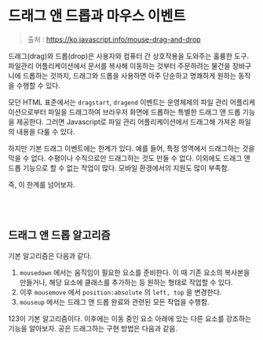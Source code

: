 # 드래그 앤 드롭과 마우스 이벤트

> 출처 : https://ko.javascript.info/mouse-drag-and-drop

드래그(drag)와 드롭(drop)은 사용자와 컴퓨터 간 상호작용을 도와주는 훌륭한 도구. 파일관리 어플리케이션에서 문서를 복사해 이동하는 것부터 주문하려는 물건을 장바구니에 드롭하는 것까지, 드래그와 드롭을 사용하면 아주 단순하고 명쾌하게 원하는 동작을 수행할 수 있다.

모던 HTML 표준에서는 `dragstart`, `dragend` 이벤트는 운영체제의 파일 관리 어플리케이션으로부터 파일을 드래그하여 브라우저 화면에 드롭하는 특별한 드래그 앤 드롭 기능을 제공한다.  그러면 Javascript로 파일 관리 어플리케이션에서 드래그해 가져온 파일의 내용을 다룰 수 있다.

하지만 기본 드래그 이벤트에는 한계가 있다. 예를 들어, 특정 영역에서 드래그하는 것을 막을 수 없다. 수평이나 수직으로만 드래그하는 것도 만들 수 없다. 이외에도 드래그 앤 드롭 기능으로 할 수 없는 작업이 많다. 모바일 환경에서의 지원도 많이 부족함.

즉, 이 한계를 넘어보자.

<br/>

<br/>

## 드래그 앤 드롭 알고리즘

기본 알고리즘은 다음과 같다.

1. `mousedown` 에서는 움직임이 필요한 요소를 준비한다. 이 때 기존 요소의 복사본을 만들거나, 해당 요소에 클래스를 추가하는 등 원하는 형태로 작업할 수 있다.
2. 이후 `mousemove` 에서 `position:absolute` 의 `left, top` 을 변경한다.
3. `mouseup` 에서는 드래그 앤 드롭 완료와 관련된 모든 작업을 수행함.

123이 기본 알고리즘이다. 이후에는 이동 중인 요소 아래에 있는 다른 요소를 강조하는 기능을 알아보자. 공은 드래그하는 구현 방법은 다음과 같음.

```
```




